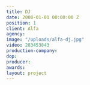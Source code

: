 ```yaml
---
title: DJ
date: 2000-01-01 00:00:00 Z
position: 1
client: Alfa
agency:
image: "/uploads/alfa-dj.jpg"
video: 283453843
production-company:
dop:
producer:
awards:
layout: project
---
```


